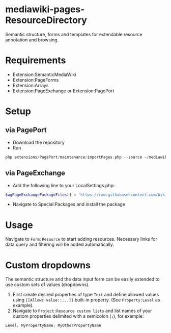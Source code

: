 # mediawiki-pages-ResourceDirectory

Semantic structure, forms and templates for extendable resource annotation and browsing.

# Requirements
* Extension:SemanticMediaWiki
* Extension:PageForms
* Extension:Arrays
* Extension:PageExchange or Extension:PagePort

# Setup

## via PagePort
* Download the repository
* Run
```php
php extensions/PagePort/maintenance/importPages.php --source ~/mediawiki-pages-ResourceDirectory
```

## via PageExchange
* Add the following line to your LocalSettings.php:
```php
$wgPageExchangePackageFiles[] = 'https://raw.githubusercontent.com/WikiTeq/mediawiki-pages-ResourceDirectory/master/page-exchange.json';
```
* Navigate to Special:Packages and install the package

# Usage
Navigate to `Form:Resource` to start adding resources. Necessary links for data query and filtering will be added automatically.

# Custom dropdowns
The semantic structure and the data input form can be easily extended to use custom sets of values (dropdowns). 

1) First create desired properties of type `Text` and define allowed values using `[[Allows value::...]]` built-in property. (See `Property:Level` as example).
2) Navigate to `Project:Resource custom lists` and list names of your custom properties delimited with a semicolon (`;`), for example:
```php
Level; MyPropertyName; MyOtherPropertyName
```



